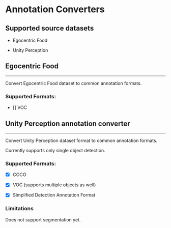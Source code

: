 # Annotation Converters

## Supported source datasets

- Egocentric Food

- Unity Perception 

## Egocentric Food
---

Convert Egocentric Food dataset to common annotation formats.


### Supported Formats:

- [] VOC

## Unity Perception annotation converter
---

Convert Unity Perception dataset format to common annotation formats.

Currently supports only single object detection.


### Supported Formats:

- [x] COCO

- [x] VOC (supports multiple objects as well)

- [x] Simplified Detection Annotation Format

### Limitations

Does not support segmentation yet.
